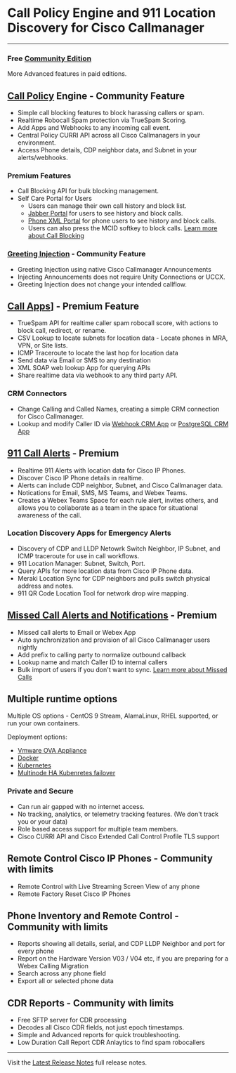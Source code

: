 # Call Policy Engine and 911 Location Discovery for Cisco Callmanager

---

### Free [Community Edition](https://calltelemetry.com/getting-started)
More Advanced features in paid editions.

## [Call Policy](https://docs.calltelemetry.com/policies/introduction) Engine - Community Feature
- Simple call blocking features to block harassing callers or spam.
- Realtime Robocall Spam protection via TrueSpam Scoring.
- Add Apps and Webhooks to any incoming call event.
- Central Policy CURRI API across all Cisco Callmanagers in your environment.
- Access Phone details, CDP neighbor data, and Subnet in your alerts/webhooks.

### Premium Features
- Call Blocking API for bulk blocking management.
- Self Care Portal for Users
  - Users can manage their own call history and block list.
  - [Jabber Portal](https://docs.calltelemetry.com/mcid/jabber) for users to see history and block calls.
  - [Phone XML Portal](https://docs.calltelemetry.com/mcid/phone-xml-service) for phone users to see history and block calls.
  - Users can also press the MCID softkey to block calls.
[Learn more about Call Blocking](https://docs.calltelemetry.com/mcid/intro)

### [Greeting Injection](https://docs.calltelemetry.com/policies/rule_greetings) - Community Feature

- Greeting Injection using native Cisco Callmanager Announcements
- Injecting Announcements does not require Unity Connections or UCCX.
- Greeting Injection does not change your intended callflow.

## [Call Apps](https://docs.calltelemetry.com/policies/call-apps)] - Premium Feature
- TrueSpam API for realtime caller spam robocall score, with actions to block call, redirect, or rename.
- CSV Lookup to locate subnets for location data - Locate phones in MRA, VPN, or Site lists.
- ICMP Traceroute to locate the last hop for location data
- Send data via Email or SMS to any destination
- XML SOAP web lookup App for querying APIs
- Share realtime data via webhook to any third party API.

### CRM Connectors
- Change Calling and Called Names, creating a simple CRM connection for Cisco Callmanager.
- Lookup and modify Caller ID via [Webhook CRM App](https://docs.calltelemetry.com/policies/apps/crm-integration-webhook) or [PostgreSQL CRM App](https://docs.calltelemetry.com/policies/apps/crm-integration-postgresql)

## [911 Call Alerts](https://docs.calltelemetry.com/e911) - Premium
- Realtime 911 Alerts with location data for Cisco IP Phones.
- Discover Cisco IP Phone details in realtime.
- Alerts can include CDP neighbor, Subnet, and Cisco Callmanager data.
- Notications for Email, SMS, MS Teams, and Webex Teams.
- Creates a Webex Teams Space for each rule alert, invites others, and allows you to collaborate as a team in the space for situational awareness of the call.

### Location Discovery Apps for Emergency Alerts

- Discovery of CDP and LLDP Netowrk Switch Neighbor, IP Subnet, and ICMP traceroute for use in call workflows.
- 911 Location Manager: Subnet, Switch, Port.
- Query APIs for more location data from Cisco IP Phone data.
- Meraki Location Sync for CDP neighbors and pulls switch physical address and notes.
- 911 QR Code Location Tool for network drop wire mapping.

## [Missed Call Alerts and Notifications](https://docs.calltelemetry.com/missed-call/intro) - Premium
- Missed call alerts to Email or Webex App
- Auto synchronization and provision of all Cisco Callmanager users nightly
- Add prefix to calling party to normalize outbound callback
- Lookup name and match Caller ID to internal callers
- Bulk import of users if you don't want to sync.
[Learn more about Missed Calls](https://docs.calltelemetry.com/missed-call/intro)

## Multiple runtime options
Multiple OS options - CentOS 9 Stream, AlamaLinux, RHEL supported, or run your own containers.

Deployment options:
- [Vmware OVA Appliance](https://docs.calltelemetry.com/deployment/ova.html)
- [Docker](https://docs.calltelemetry.com/deployment/docker.html)
- [Kubernetes](https://docs.calltelemetry.com/deployment/k3s.html)
- [Multinode HA Kubenretes failover](https://docs.calltelemetry.com/deployment/k3s.html)

### Private and Secure
- Can run air gapped with no internet access.
- No tracking, analytics, or telemetry tracking features. (We don't track you or your data)
- Role based access support for multiple team members.
- Cisco CURRI API and Cisco Extended Call Control Profile TLS support

## Remote Control Cisco IP Phones - Community with limits
- Remote Control with Live Streaming Screen View of any phone
- Remote Factory Reset Cisco IP Phones

## Phone Inventory and Remote Control - Community with limits
- Reports showing all details, serial, and CDP LLDP Neighbor and port for every phone
- Report on the Hardware Version V03 / V04 etc, if you are preparing for a Webex Calling Migration
- Search across any phone field
- Export all or selected phone data

## CDR Reports - Community with limits

- Free SFTP server for CDR processing
- Decodes all Cisco CDR fields, not just epoch timestamps.
- Simple and Advanced reports for quick troubleshooting.
- Low Duration Call Report CDR Anlaytics to find spam robocallers


---

Visit the [Latest Release Notes](https://docs.calltelemetry.com/changelog) full release notes.
